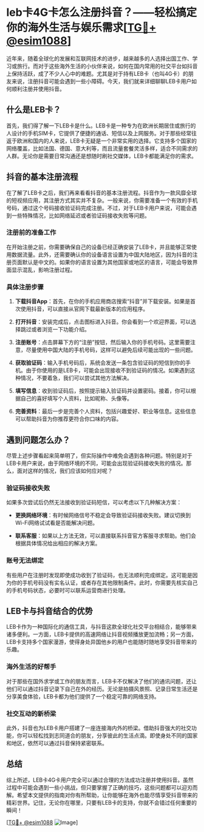 # leb卡4G卡怎么注册抖音？——轻松搞定你的海外生活与娱乐需求[[TG💪+ @esim1088](https://t.me/s/esim1088)]

近年来，随着全球化的发展和互联网技术的进步，越来越多的人选择出国工作、学习或旅行。而对于这些海外生活的小伙伴来说，如何在国内常用的社交平台如抖音上保持活跃，成了不少人心中的难题。尤其是对于持有LEB卡（也叫4G卡）的朋友来说，注册抖音可能会遇到一些小障碍。今天，我们就来详细聊聊LEB卡用户如何顺利注册并使用抖音。

## 什么是LEB卡？

首先，我们得了解一下LEB卡是什么。LEB卡是一种专为在欧洲长期居住或旅行的人设计的手机SIM卡，它提供了便捷的通话、短信以及上网服务。对于那些经常往返于欧洲和国内的人来说，LEB卡无疑是一个非常实用的选择。它支持多个国家的网络覆盖，比如法国、德国、意大利等，而且流量套餐灵活多样，适合不同需求的人群。无论你是需要日常沟通还是想随时刷社交媒体，LEB卡都能满足你的需求。

## 抖音的基本注册流程

在了解了LEB卡之后，我们再来看看抖音的基本注册流程。抖音作为一款风靡全球的短视频应用，其注册方式其实并不复杂。一般来说，你需要准备一个有效的手机号码，通过这个号码接收验证码完成注册。不过，对于LEB卡用户来说，可能会遇到一些特殊情况，比如网络延迟或者验证码接收失败等问题。

### 注册前的准备工作

在开始注册之前，你需要确保自己的设备已经正确安装了LEB卡，并且能够正常使用数据流量。此外，还需要确认你的设备语言设置为中国大陆地区，因为抖音的注册页面默认是中文的。如果你的语言设置为其他国家或地区的语言，可能会导致界面显示混乱，影响注册过程。

### 具体注册步骤

1. **下载抖音App**：首先，在你的手机应用商店搜索“抖音”并下载安装。如果是首次使用抖音，可以直接从官网下载最新版本的应用程序。
   
2. **打开抖音**：安装完成后，点击图标进入抖音。你会看到一个欢迎界面，可以选择跳过或者浏览一下功能介绍。

3. **注册账号**：点击屏幕下方的“注册”按钮，然后输入你的手机号码。这里需要注意，尽量使用中国大陆的手机号码，这样可以避免后续可能出现的一些问题。

4. **获取验证码**：输入手机号码后，系统会发送一条包含验证码的短信到你的手机。由于你使用的是LEB卡，可能会出现接收不到验证码的情况。如果遇到这种情况，不要着急，我们可以尝试其他方法解决。

5. **填写信息**：收到验证码后，按照提示输入验证码并设置密码。接着，你可以根据自己的喜好填写个人资料，比如昵称、头像等。

6. **完善资料**：最后一步是完善个人资料，包括兴趣爱好、职业等信息。这些信息可以帮助抖音为你推荐更符合你口味的内容。

## 遇到问题怎么办？

尽管上述步骤看起来简单明了，但实际操作中难免会遇到各种问题。特别是对于LEB卡用户来说，由于网络环境的不同，可能会出现验证码接收失败的情况。那么，面对这样的情况，我们应该如何应对呢？

### 验证码接收失败

如果多次尝试后仍然无法接收到验证码短信，可以考虑以下几种解决方案：

- **更换网络环境**：有时候网络信号不稳定会导致验证码接收失败。建议切换到Wi-Fi网络试试看是否能解决问题。
  
- **联系客服**：如果以上方法无效，可以直接联系抖音官方客服寻求帮助。他们会根据具体情况给出相应的解决方案。

### 账号无法绑定

有些用户在注册时发现即使成功收到了验证码，也无法顺利完成绑定。这可能是因为你的手机号码没有实名认证，或者存在其他限制条件。此时，你需要先核实自己的手机号码状态，必要时可以联系运营商进行处理。

## LEB卡与抖音结合的优势

LEB卡作为一种国际化的通信工具，与抖音这款全球化社交平台相结合，能够带来诸多便利。一方面，LEB卡提供的高速网络让抖音视频播放更加流畅；另一方面，LEB卡支持多个国家漫游，使得身处异国他乡的用户也能随时随地享受抖音带来的乐趣。

### 海外生活的好帮手

对于那些在国外求学或工作的朋友而言，LEB卡不仅解决了他们的通讯问题，还让他们可以通过抖音记录下自己在外的经历。无论是拍摄风景照、记录日常生活还是分享美食体验，LEB卡都为他们提供了一个稳定可靠的网络支持。

### 社交互动的新桥梁

此外，抖音也为LEB卡用户搭建了一座连接海内外的桥梁。借助抖音强大的社交功能，你可以轻松找到志同道合的朋友，分享彼此的生活点滴。即使身处不同的国家和地区，依然可以通过抖音保持紧密联系。

## 总结

综上所述，LEB卡4G卡用户完全可以通过合理的方法成功注册并使用抖音。虽然过程中可能会遇到一些小挑战，但只要掌握了正确的技巧，这些问题都可以迎刃而解。希望本文提供的指南对你有所帮助，让你能够在海外也能尽情享受抖音带来的精彩世界。记住，无论你在哪里，只要有LEB卡的支持，你就不会错过任何重要的瞬间！

[[TG💪+ @esim1088](https://t.me/s/esim1088) ![Image](https://i.postimg.cc/4NQfJmqS/Snipaste-2025-05-13-00-14-12.png)]